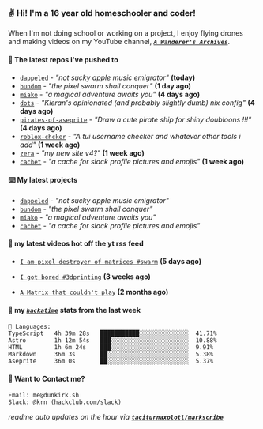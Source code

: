 ### ✌️ Hi! I'm a 16 year old homeschooler and coder!

When I'm not doing school or working on a project, I enjoy flying drones and making videos on my YouTube channel, [**_`A Wanderer's Archives`_**](https://youtube.com/@wanderer.archives).

#### 👷 The latest repos i've pushed to

- [`dappeled`](https://github.com/taciturnaxolotl/dappeled) - _"not sucky apple music emigrator"_ **(today)**
- [`bundom`](https://github.com/taciturnaxolotl/bundom) - _"the pixel swarm shall conquer"_ **(1 day ago)**
- [`miako`](https://github.com/taciturnaxolotl/miako) - _"a magical adventure awaits you"_ **(4 days ago)**
- [`dots`](https://github.com/taciturnaxolotl/dots) - _"Kieran's opinionated (and probably slightly dumb) nix config"_ **(4 days ago)**
- [`pirates-of-aseprite`](https://github.com/Spectralo/pirates-of-aseprite) - _"Draw a cute pirate ship for shiny doubloons !!!"_ **(4 days ago)**
- [`roblox-chcker`](https://github.com/taciturnaxolotl/roblox-chcker) - _"A tui username checker and whatever other tools i add"_ **(1 week ago)**
- [`zera`](https://github.com/taciturnaxolotl/zera) - _"my new site v4?"_ **(1 week ago)**
- [`cachet`](https://github.com/taciturnaxolotl/cachet) - _"a cache for slack profile pictures and emojis"_ **(1 week ago)**

#### ⌨️ My latest projects

- [`dappeled`](https://github.com/taciturnaxolotl/dappeled) - _"not sucky apple music emigrator"_
- [`bundom`](https://github.com/taciturnaxolotl/bundom) - _"the pixel swarm shall conquer"_
- [`miako`](https://github.com/taciturnaxolotl/miako) - _"a magical adventure awaits you"_
- [`cachet`](https://github.com/taciturnaxolotl/cachet) - _"a cache for slack profile pictures and emojis"_

#### 🍿 my latest videos hot off the yt rss feed

- [`I am pixel destroyer of matrices #swarm`](https://www.youtube.com/watch?v=bh3vvy5NyKg) **(5 days ago)**

- [`I got bored #3dprinting`](https://www.youtube.com/watch?v=59f5n1NeItE) **(3 weeks ago)**

- [`A Matrix that couldn't play`](https://www.youtube.com/watch?v=NodwjZF7uZw) **(2 months ago)**



#### 📡 my [_`hackatime`_](https://waka.hackclub.com) stats from the last week

```text
💾 Languages:
TypeScript   4h 39m 28s   ███████████░░░░░░░░░░░░░░  41.71%
Astro        1h 12m 54s   ███░░░░░░░░░░░░░░░░░░░░░░  10.88%
HTML         1h 6m 24s    ███░░░░░░░░░░░░░░░░░░░░░░  9.91%
Markdown     36m 3s       ██░░░░░░░░░░░░░░░░░░░░░░░  5.38%
Aseprite     36m 0s       ██░░░░░░░░░░░░░░░░░░░░░░░  5.37%
```

#### 📮 Want to Contact me?

```text
Email: me@dunkirk.sh
Slack: @krn (hackclub.com/slack)
```

_readme auto updates on the hour via [**`taciturnaxolotl/markscribe`**](https://github.com/taciturnaxolotl/markscribe)_
